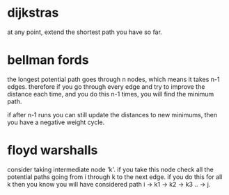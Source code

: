 # dijkstras

at any point, extend the shortest path you have so far.

# bellman fords

the longest potential path goes through n nodes, which means
it takes n-1 edges. therefore if you go through every edge and
try to improve the distance each time, and you do this n-1 times,
you will find the minimum path.

if after n-1 runs you can still update the distances to new
minimums, then you have a negative weight cycle.

# floyd warshalls

consider taking intermediate node 'k'. if you take this node
check all the potential paths going from i through k to the
next edge. if you do this for all k then you know you will
have considered path i -> k1 -> k2 -> k3 .. -> j.
